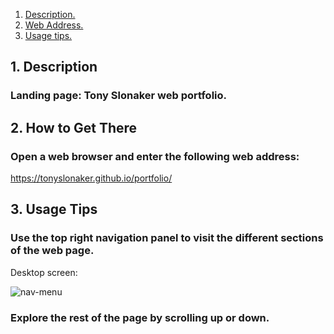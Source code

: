 1. [ Description. ](#desc)
2. [ Web Address. ](#web-address)
3. [ Usage tips. ](#usage)

<a name="desc"></a>
## 1. Description


### Landing page: Tony Slonaker web portfolio.


<a name="web-address"></a>
## 2. How to Get There

### Open a web browser and enter the following web address:

https://tonyslonaker.github.io/portfolio/

<a name="usage"></a>
## 3. Usage Tips


### Use the top right navigation panel to visit the different sections of the web page.

Desktop screen:

![nav-menu](./assets/images/portfolionavigationbar)


### Explore the rest of the page by scrolling up or down.
